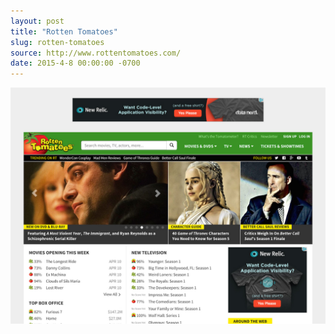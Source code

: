 ```yaml
---
layout: post
title: "Rotten Tomatoes"
slug: rotten-tomatoes
source: http://www.rottentomatoes.com/
date: 2015-4-8 00:00:00 -0700
---
```


<img src="/screenshots/rotten-tomatoes.jpg">
